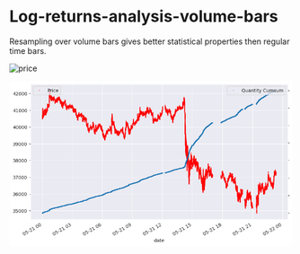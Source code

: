 # Log-returns-analysis-volume-bars
Resampling over volume bars gives better statistical properties then regular time bars.


![price]([path-to-your-image.png](https://raw.githubusercontent.com/alexlukekoval/Log-returns-analysis-volume-bars/main/volume_price.png)https://raw.githubusercontent.com/alexlukekoval/Log-returns-analysis-volume-bars/main/volume_price.png)


![Example Plot](https://raw.githubusercontent.com/alexlukekoval/Log-returns-analysis-volume-bars/main/volume_price.png)
